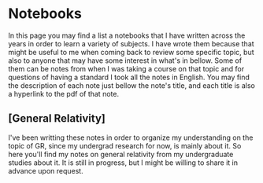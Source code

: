 # Notebooks

In this page you may find a list a notebooks that I have written across the years in order to learn a variety of subjects. I have wrote them because that might be useful to me when coming back to review some specific topic, but also to anyone that may have some interest in what's in bellow. Some of them can be notes from when I was taking a course on that topic and for questions of having a standard I took all the notes in English. You may find the description of each note just bellow the note's title, and each title is also a hyperlink to the pdf of that note.

## [General Relativity]<!--(https://alves-nickolas.github.io/pdf/Statistical_Mechanics.pdf)!-->
I've been writting these notes in order to organize my understanding on the topic of GR, since my undergrad research for now, is mainly about it. So here you'll find my notes on general relativity from my undergraduate studies about it. It is still in progress, but I might be willing to share it in advance upon request. 
